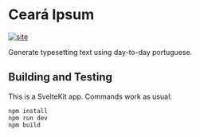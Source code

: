 # Ceará Ipsum

[![site](https://img.shields.io/badge/site-grey?style=for-the-badge)](https://cipsum-qyci7tnyfq-rj.a.run.app/)

Generate typesetting text using day-to-day portuguese.

## Building and Testing

This is a SvelteKit app.
Commands work as usual:

```
npm install
npm run dev
npm build
```
